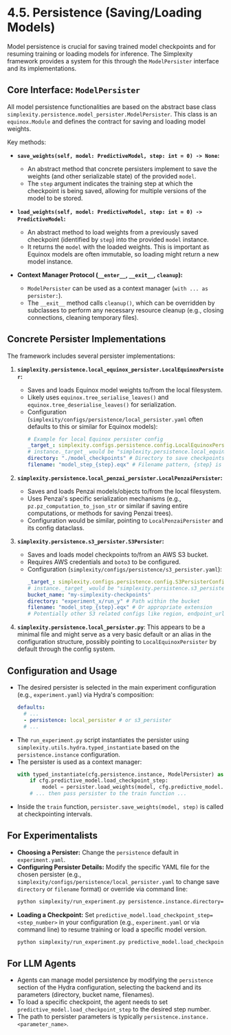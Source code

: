 # 4.5. Persistence (Saving/Loading Models)

Model persistence is crucial for saving trained model checkpoints and for resuming training or loading models for inference. The Simplexity framework provides a system for this through the `ModelPersister` interface and its implementations.

## Core Interface: `ModelPersister`

All model persistence functionalities are based on the abstract base class `simplexity.persistence.model_persister.ModelPersister`. This class is an `equinox.Module` and defines the contract for saving and loading model weights.

Key methods:
*   **`save_weights(self, model: PredictiveModel, step: int = 0) -> None`:**
    *   An abstract method that concrete persisters implement to save the weights (and other serializable state) of the provided `model`.
    *   The `step` argument indicates the training step at which the checkpoint is being saved, allowing for multiple versions of the model to be stored.

*   **`load_weights(self, model: PredictiveModel, step: int = 0) -> PredictiveModel`:**
    *   An abstract method to load weights from a previously saved checkpoint (identified by `step`) into the provided `model` instance.
    *   It returns the `model` with the loaded weights. This is important as Equinox models are often immutable, so loading might return a new model instance.

*   **Context Manager Protocol (`__enter__`, `__exit__`, `cleanup`):**
    *   `ModelPersister` can be used as a context manager (`with ... as persister:`).
    *   The `__exit__` method calls `cleanup()`, which can be overridden by subclasses to perform any necessary resource cleanup (e.g., closing connections, cleaning temporary files).

## Concrete Persister Implementations

The framework includes several persister implementations:

1.  **`simplexity.persistence.local_equinox_persister.LocalEquinoxPersister`:**
    *   Saves and loads Equinox model weights to/from the local filesystem.
    *   Likely uses `equinox.tree_serialise_leaves()` and `equinox.tree_deserialise_leaves()` for serialization.
    *   Configuration (`simplexity/configs/persistence/local_persister.yaml` often defaults to this or similar for Equinox models):
        ```yaml
        # Example for local Equinox persister config
        _target_: simplexity.configs.persistence.config.LocalEquinoxPersisterConfig # Dataclass for config
        # instance._target_ would be "simplexity.persistence.local_equinox_persister.LocalEquinoxPersister"
        directory: "./model_checkpoints" # Directory to save checkpoints
        filename: "model_step_{step}.eqx" # Filename pattern, {step} is replaced
        ```

2.  **`simplexity.persistence.local_penzai_persister.LocalPenzaiPersister`:**
    *   Saves and loads Penzai models/objects to/from the local filesystem.
    *   Uses Penzai's specific serialization mechanisms (e.g., `pz.pz_computation_to_json_str` or similar if saving entire computations, or methods for saving Penzai trees).
    *   Configuration would be similar, pointing to `LocalPenzaiPersister` and its config dataclass.

3.  **`simplexity.persistence.s3_persister.S3Persister`:**
    *   Saves and loads model checkpoints to/from an AWS S3 bucket.
    *   Requires AWS credentials and `boto3` to be configured.
    *   Configuration (`simplexity/configs/persistence/s3_persister.yaml`):
        ```yaml
        _target_: simplexity.configs.persistence.config.S3PersisterConfig
        # instance._target_ would be "simplexity.persistence.s3_persister.S3Persister.from_config"
        bucket_name: "my-simplexity-checkpoints"
        directory: "experiment_x/run_y" # Path within the bucket
        filename: "model_step_{step}.eqx" # Or appropriate extension
        # Potentially other S3 related configs like region, endpoint_url for MinIO etc.
        ```

4.  **`simplexity.persistence.local_persister.py`**: This appears to be a minimal file and might serve as a very basic default or an alias in the configuration structure, possibly pointing to `LocalEquinoxPersister` by default through the config system.

## Configuration and Usage

*   The desired persister is selected in the main experiment configuration (e.g., `experiment.yaml`) via Hydra's composition:
    ```yaml
    defaults:
      # ...
      - persistence: local_persister # or s3_persister
      # ...
    ```
*   The `run_experiment.py` script instantiates the persister using `simplexity.utils.hydra.typed_instantiate` based on the `persistence.instance` configuration.
*   The persister is used as a context manager:
    ```python
    with typed_instantiate(cfg.persistence.instance, ModelPersister) as persister:
        if cfg.predictive_model.load_checkpoint_step:
            model = persister.load_weights(model, cfg.predictive_model.load_checkpoint_step)
        # ... then pass persister to the train function ...
    ```
*   Inside the `train` function, `persister.save_weights(model, step)` is called at checkpointing intervals.

## For Experimentalists

*   **Choosing a Persister:** Change the `persistence` default in `experiment.yaml`.
*   **Configuring Persister Details:** Modify the specific YAML file for the chosen persister (e.g., `simplexity/configs/persistence/local_persister.yaml` to change save `directory` or `filename` format) or override via command line:
    ```bash
    python simplexity/run_experiment.py persistence.instance.directory="/data/my_checkpoints"
    ```
*   **Loading a Checkpoint:** Set `predictive_model.load_checkpoint_step=<step_number>` in your configuration (e.g., `experiment.yaml` or via command line) to resume training or load a specific model version.
    ```bash
    python simplexity/run_experiment.py predictive_model.load_checkpoint_step=10000
    ```

## For LLM Agents

*   Agents can manage model persistence by modifying the `persistence` section of the Hydra configuration, selecting the backend and its parameters (directory, bucket name, filenames).
*   To load a specific checkpoint, the agent needs to set `predictive_model.load_checkpoint_step` to the desired step number.
*   The path to persister parameters is typically `persistence.instance.<parameter_name>`. 